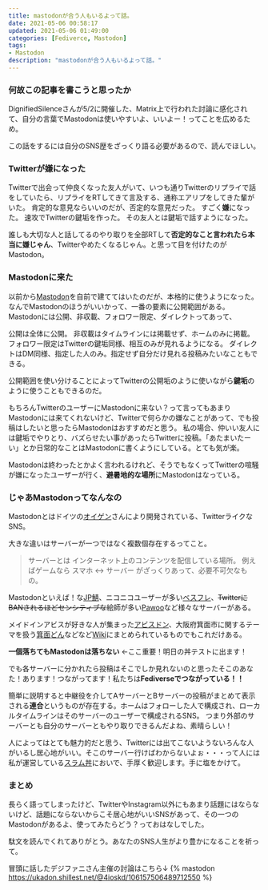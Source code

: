 ```yaml
---
title: mastodonが合う人もいるよって話。
date: 2021-05-06 00:58:17
updated: 2021-05-06 01:49:00
categories: [Fediverce, Mastodon]
tags:
- Mastodon
description: "mastodonが合う人もいるよって話。"
---
```

### 何故この記事を書こうと思ったか
DignifiedSilenceさんが5/2に開催した、Matrix上で行われた討論に感化されて、自分の言葉でMastodonは使いやすいよ、いいよー！ってことを広めるため。

この話をするには自分のSNS歴をざっくり語る必要があるので、読んでほしい。

<!-- toc -->
<!-- more -->
### Twitterが嫌になった
Twitterで出会って仲良くなった友人がいて、いつも通りTwitterのリプライで話をしていたら、リプライをRTしてきて言及する、通称エアリプをしてきた輩がいた。
肯定的な意見ならいいのだが、否定的な意見だった。
すごく**嫌**になった。
速攻でTwitterの鍵垢を作った。
その友人とは鍵垢で話すようになった。

誰しも大切な人と話してるのやり取りを全部RTして**否定的なこと言われたら本当に嫌じゃん**、Twitterやめたくなるじゃん。と思って目を付けたのがMastodon。

### Mastodonに来た
以前から[Mastodon](https://slum.cloud/)を自前で建ててはいたのだが、本格的に使うようになった。
なんでMastodonのほうがいいかって、一番の要素に公開範囲がある。
Mastodonには公開、非収載、フォロワー限定、ダイレクトってあって、

公開は全体に公開。
非収載はタイムラインには掲載せず、ホームのみに掲載。
フォロワー限定はTwitterの鍵垢同様、相互のみが見れるようになる。
ダイレクトはDM同様、指定した人のみ。指定せず自分だけ見れる投稿みたいなこともできる。

公開範囲を使い分けることによってTwitterの公開垢のように使いながら**鍵垢**のように使うこともできるのだ。

もちろんTwitterのユーザーにMastodonに来ない？って言ってもあまりMastodonには来てくれないけど、Twitterで何らかの嫌なことがあって、でも投稿はしたいと思ったらMastodonはおすすめだと思う。
私の場合、仲いい友人には鍵垢でやりとり、バズらせたい事があったらTwitterに投稿。「あたまいたーい」とか日常的なことはMastodonに書くようにしている。とても気が楽。

Mastodonは終わったとかよく言われるけれど、そうでもなくってTwitterの喧騒が嫌になったユーザーが行く、**避暑地的な場所**にMastodonはなっている。

### じゃあMastodonってなんなの
Mastodonとはドイツの[オイゲン](https://mastodon.social/@Gargron)さんにより開発されている、TwitterライクなSNS。

大きな違いはサーバーが一つではなく複数個存在するってこと。
> サーバーとは
> インターネット上のコンテンツを配信している場所。
> 例えばゲームなら スマホ <-> サーバー がざっくりあって、必要不可欠なもの。

Mastodonといえば！な[JP鯖](https://mstdn.jp/about)、ニコニコユーザーが多い[ベスフレ](https://best-friends.chat/)、~~TwitterにBANされるほどセンシティブな~~絵師が多い[Pawoo](https://pawoo.net/)など様々なサーバーがある。

メイドインアビスが好きな人が集まった[アビスドン](https://abyss.fun/)、大阪府箕面市に関するテーマを扱う[箕面どん](https://minohdon.jp/)などなど[Wiki](https://ja.mstdn.wiki/%E3%82%AB%E3%83%86%E3%82%B4%E3%83%AA:%E6%97%A5%E6%9C%AC%E3%81%AE%E3%82%A4%E3%83%B3%E3%82%B9%E3%82%BF%E3%83%B3%E3%82%B9)にまとめられているものでもこれだけある。

**一個落ちてもMastodonは落ちない** ←ここ重要！明日の丼テストに出ます！

でも各サーバーに分かれたら投稿はそこでしか見れないのと思ったそこのあなた！あります！つながってます！私たちは**Fediverseでつながっている！！**

簡単に説明すると中継役を介してAサーバーとBサーバーの投稿がまとめて表示される**連合**というものが存在する。ホームはフォローした人で構成され、ローカルタイムラインはそのサーバーのユーザーで構成されるSNS。
つまり外部のサーバーとも自分のサーバーともやり取りできるんだよね、素晴らしい！

人によってはとても魅力的だと思う、Twitterには出てこないようないろんな人がいるし居心地がいい。そこのサーバー行けばわからないよぉ・・・って人には私が運営している[スラム丼](https://slum.cloud/)においで、手厚く歓迎します。手に塩をかけて。

### まとめ
長らく語ってしまったけど、TwitterやInstagram以外にもあまり話題にはならないけど、話題にならないからこそ居心地がいいSNSがあって、その一つのMastodonがあるよ、使ってみたらどう？っておはなしでした。

駄文を読んでくれてありがとう。あなたのSNS人生がより豊かになることを祈って。

冒頭に話したデジファニさん主催の討論はこちら↓
{% mastodon https://ukadon.shillest.net/@4ioskd/106157506489712550 %}